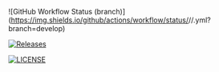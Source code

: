 ![GitHub Workflow Status (branch)](https://img.shields.io/github/actions/workflow/status/<username>/<repository>/<action file name>.yml?branch=develop)


[![Releases](https://img.shields.io/github/release/OrangeUserOn/SoftwareMethods/all.svg?style=flat-square)](https://github.com/OrangeUserOn/SoftwareMethods/releases)

[![LICENSE](https://img.shields.io/github/license/OrangeUserOn/SoftwareMethods.svg?style=flat-square)](https://github.com/OrangeUserOn/SoftwareMethods/blob/master/LICENSE)